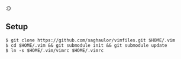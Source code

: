 :D

Setup
-----
    $ git clone https://github.com/saghaulor/vimfiles.git $HOME/.vim
    $ cd $HOME/.vim && git submodule init && git submodule update
    $ ln -s $HOME/.vim/vimrc $HOME/.vimrc
